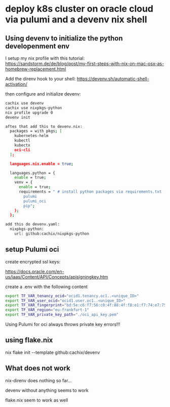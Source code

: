 # deploy k8s cluster on oracle cloud via pulumi and a devenv nix shell
## Using devenv to initialize the python developenment env
I setup my nix profile with this tutorial: https://sandstorm.de/de/blog/post/my-first-steps-with-nix-on-mac-osx-as-homebrew-replacement.html

Add the direnv hook to your shell:
https://devenv.sh/automatic-shell-activation/

then configure and initialize devenv:
```bash
cachix use devenv
cachix use nixpkgs-python
nix profile upgrade 0
devenv init

aftes that add this to devenv.nix:
  packages = with pkgs; [
    kubernetes-helm
    kubectl
    kubectx
    oci-cli
  ];

  languages.nix.enable = true;

  languages.python = {
    enable = true;
    venv = {
      enable = true;
      requirements = " # install python packages via requirements.txt
        pulumi
        pulumi_oci
        pip";
    };
  };

add this do devenv.yaml:
  nixpkgs-python:
    url: github:cachix/nixpkgs-python
```

## setup Pulumi oci

create encrypted ssl keys:

https://docs.oracle.com/en-us/iaas/Content/API/Concepts/apisigningkey.htm

create a .env with the following content
```bash
export TF_VAR_tenancy_ocid="ocid1.tenancy.oc1..<unique_ID>"
export TF_VAR_user_ocid="ocid1.user.oc1..<unique_ID>"
export TF_VAR_fingerprint="bd:5e:c6:f7:56:c0:4f:88:4f:f8:e1:f7:74:e7:75:ec"
export TF_VAR_region="eu-frankfurt-1"
export TF_VAR_private_key_path="./oci_api_key.pem"
```

Using Pulumi for oci always throws private key errors!!!

## using flake.nix
nix flake init --template github:cachix/devenv

## What does not work
nix-direnv does nothing so far...

devenv without anything seems to work 

flake.nix seem to work as well